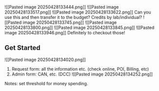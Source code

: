![[Pasted image 20250428133444.png]]
![[Pasted image 20250428133517.png]]
![[Pasted image 20250428133622.png]]
Can you use this and then transfer it to the budget? Credits by lab/individual? 
![[Pasted image 20250428133745.png]]
![[Pasted image 20250428133800.png]]
![[Pasted image 20250428133845.png]]
![[Pasted image 20250428133946.png]]
Definitely to checkout those!
## Get Started 

![[Pasted image 20250428134020.png]]
1) Request form: all the information etc. (check online, POI, Billing, etc)
2) Admin form: CAN, etc. (DCC)
![[Pasted image 20250428134252.png]]

Notes: set threshold for money spending. 